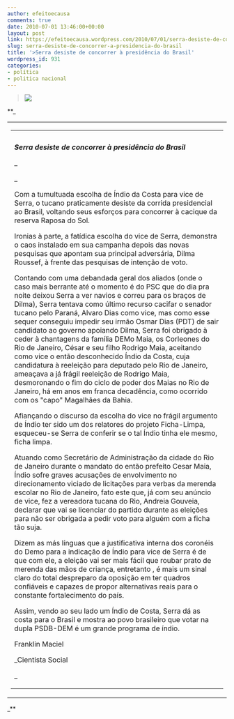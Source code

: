 ```yaml
---
author: efeitoecausa
comments: true
date: 2010-07-01 13:46:00+00:00
layout: post
link: https://efeitoecausa.wordpress.com/2010/07/01/serra-desiste-de-concorrer-a-presidencia-do-brasil/
slug: serra-desiste-de-concorrer-a-presidencia-do-brasil
title: '>Serra desiste de concorrer à presidência do Brasil'
wordpress_id: 931
categories:
- política
- politica nacional
---
```


>[![](http://fatormentodoaposento.files.wordpress.com/2010/04/jose_serra.jpg)](http://fatormentodoaposento.files.wordpress.com/2010/04/jose_serra.jpg)
  


**_<table cellpadding="0" width="100%" align="center" cellspacing="0" style="text-align:justify;table-layout:fixed;" ><tbody ><tr >
<td style="white-space:nowrap;" valign="top" > <table cellpadding="0" width="100%" style="white-space:normal;" cellspacing="0" ><tbody ><tr >
<td height="10" >
</td></tr><tr >
<td >

**_Serra desiste de concorrer à presidência do Brasil_**

_
  
_

Com a tumultuada escolha de Índio da Costa para vice de Serra, o tucano praticamente desiste da corrida presidencial ao Brasil, voltando seus esforços para concorrer à cacique da reserva Raposa do Sol.


  


Ironias à parte, a fatídica escolha do vice de Serra, demonstra o caos instalado em sua campanha depois das novas pesquisas que apontam sua principal adversária, Dilma Roussef, à frente das pesquisas de intenção de voto.


  


Contando com uma debandada geral dos aliados (onde o caso mais berrante até o momento é do PSC que do dia pra noite deixou Serra a ver navios e correu para os braços de Dilma), Serra tentava como último recurso cacifar o senador tucano pelo Paraná, Alvaro Dias como vice, mas como esse sequer conseguiu impedir seu irmão Osmar Dias (PDT) de sair candidato ao governo apoiando Dilma, Serra foi obrigado à ceder à chantagens da família DEMo Maia, os Corleones do Rio de Janeiro, César e seu filho Rodrigo Maia, aceitando como vice o então desconhecido Índio da Costa, cuja candidatura à reeleição para deputado pelo Rio de Janeiro, ameaçava a já frágil reeleição de Rodrigo Maia, desmoronando o fim do ciclo de poder dos Maias no Rio de Janeiro, há em anos em franca decadência, como ocorrido com os "capo" Magalhães da Bahia.


  


Afiançando o discurso da escolha do vice no frágil argumento de Índio ter sido um dos relatores do projeto Ficha-Limpa, esqueceu-se Serra de conferir se o tal Índio tinha ele mesmo, ficha limpa.


  


Atuando como Secretário de Administração da cidade do Rio de Janeiro durante o mandato do então prefeito Cesar Maia, Índio sofre graves acusações de envolvimento no direcionamento viciado de licitações para verbas da merenda escolar no Rio de Janeiro, fato este que, já com seu anúncio de vice, fez a vereadora tucana do Rio, Andreia Gouveia, declarar que vai se licenciar do partido durante as eleições para não ser obrigada a pedir voto para alguém com a ficha tão suja.


  


Dizem as más línguas que a justificativa interna dos coronéis do Demo para a indicação de Índio para vice de Serra é de que com ele, a eleição vai ser mais fácil que roubar prato de merenda das mãos de criança, entretanto , é mais um sinal claro do total despreparo da oposição em ter quadros confiáveis e capazes de propor alternativas reais para o constante fortalecimento do país.


  


Assim, vendo ao seu lado um Índio de Costa, Serra dá as costa para o Brasil e mostra ao povo brasileiro que votar na dupla PSDB-DEM é um grande programa de índio.


  


Franklin Maciel


  


_Cientista Social
  
_

</td></tr></tbody></table>
</td></tr></tbody></table>_**
